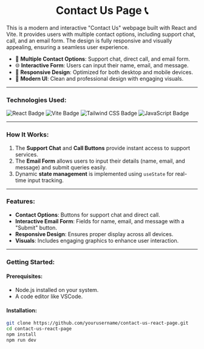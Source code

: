 <h1 align="center">Contact Us Page 📞</h1>

This is a modern and interactive "Contact Us" webpage built with React and Vite. It provides users with multiple contact options, including support chat, call, and an email form. The design is fully responsive and visually appealing, ensuring a seamless user experience.

- 💬 **Multiple Contact Options**: Support chat, direct call, and email form.
- 🌐 **Interactive Form**: Users can input their name, email, and message.
- 📱 **Responsive Design**: Optimized for both desktop and mobile devices.
- 🎨 **Modern UI**: Clean and professional design with engaging visuals.

---

### Technologies Used:
<div>
  <img src="https://img.shields.io/badge/React-blue?style=for-the-badge&logo=react&logoColor=white" alt="React Badge"/>
  <img src="https://img.shields.io/badge/Vite-purple?style=for-the-badge&logo=vite&logoColor=white" alt="Vite Badge"/>
  <img src="https://img.shields.io/badge/Tailwind_CSS-blue?style=for-the-badge&logo=tailwindcss&logoColor=white" alt="Tailwind CSS Badge"/>
  <img src="https://img.shields.io/badge/JavaScript-yellow?style=for-the-badge&logo=javascript&logoColor=white" alt="JavaScript Badge"/>
</div>

---

### How It Works:
1. The **Support Chat** and **Call Buttons** provide instant access to support services.
2. The **Email Form** allows users to input their details (name, email, and message) and submit queries easily.
3. Dynamic **state management** is implemented using `useState` for real-time input tracking.

---

### Features:
- **Contact Options**: Buttons for support chat and direct call.
- **Interactive Email Form**: Fields for name, email, and message with a "Submit" button.
- **Responsive Design**: Ensures proper display across all devices.
- **Visuals**: Includes engaging graphics to enhance user interaction.

---

### Getting Started:

#### Prerequisites:
- Node.js installed on your system.
- A code editor like VSCode.

#### Installation:
```bash
git clone https://github.com/yourusername/contact-us-react-page.git
cd contact-us-react-page
npm install
npm run dev
